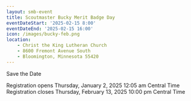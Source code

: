 ```yaml
---
layout: smb-event
title: Scoutmaster Bucky Merit Badge Day
eventDateStart: '2025-02-15 8:00'
eventDateEnd: '2025-02-15 16:00'
icon: /images/bucky-feb.png
location:
    - Christ the King Lutheran Church
    - 8600 Fremont Avenue South
    - Bloomington, Minnesota 55420
---
```

Save the Date


Registration opens Thursday, January 2, 2025 12:05 am Central Time
Registration closes Thursday, February 13, 2025 10:00 pm Central Time
